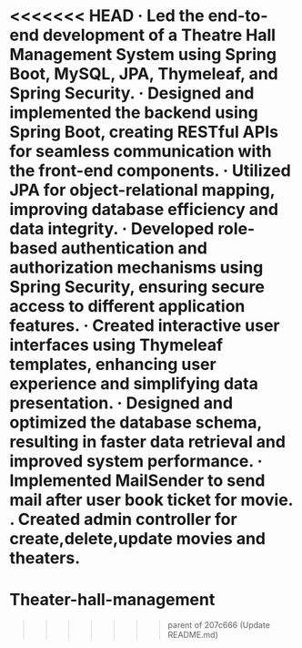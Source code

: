 <<<<<<< HEAD
· Led the end-to-end development of a Theatre Hall Management System using Spring Boot, MySQL, JPA, Thymeleaf, and Spring Security. 
· Designed and implemented the backend using Spring Boot, creating RESTful APIs for seamless communication with the front-end components. 
· Utilized JPA for object-relational mapping, improving database efficiency and data integrity. 
· Developed role-based authentication and authorization mechanisms using Spring Security, ensuring secure access to different application features. 
· Created interactive user interfaces using Thymeleaf templates, enhancing user experience and simplifying data presentation. 
· Designed and optimized the database schema, resulting in faster data retrieval and improved system performance. 
· Implemented MailSender to send mail after user book ticket for movie.
. Created admin controller for create,delete,update movies and theaters.
=======
# Theater-hall-management
>>>>>>> parent of 207c666 (Update README.md)
